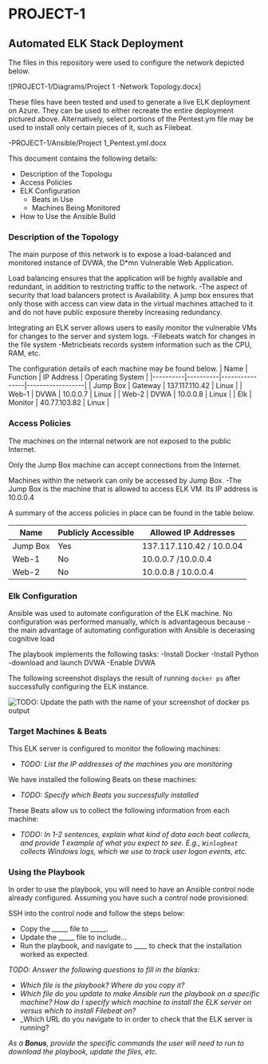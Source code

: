 # PROJECT-1
## Automated ELK Stack Deployment

The files in this repository were used to configure the network depicted below.

![PROJECT-1/Diagrams/Project 1 -Network Topology.docx]

These files have been tested and used to generate a live ELK deployment on Azure. They can be used to either recreate the entire deployment pictured above. Alternatively, select portions of the Pentest.ym file may be used to install only certain pieces of it, such as Filebeat.

  -PROJECT-1/Ansible/Project 1_Pentest.yml.docx

This document contains the following details:
- Description of the Topologu
- Access Policies
- ELK Configuration
  - Beats in Use
  - Machines Being Monitored
- How to Use the Ansible Build


### Description of the Topology

The main purpose of this network is to expose a load-balanced and monitored instance of DVWA, the D*mn Vulnerable Web Application.

Load balancing ensures that the application will be highly available and redundant, in addition to restricting traffic to the network.
-The aspect of security that load balancers protect is Availability. A jump box ensures that only those with access can view data in the virtual machines attached to it and do not have public exposure thereby increasing redundancy.

Integrating an ELK server allows users to easily monitor the vulnerable VMs for changes to the server and system logs.
-Filebeats watch for changes in the file system
-Metricbeats records system information such as the CPU, RAM, etc. 

The configuration details of each machine may be found below.
| Name     | Function | IP Address     | Operating System |
|----------|----------|----------------|------------------|
| Jump Box | Gateway  | 137.117.110.42 | Linux            |
| Web-1    | DVWA     | 10.0.0.7       | Linux            |
| Web-2    | DVWA     | 10.0.0.8       | Linux            |
| Elk      | Monitor  | 40.77.103.82   | Linux            |

### Access Policies

The machines on the internal network are not exposed to the public Internet. 

Only the Jump Box machine can accept connections from the Internet.

Machines within the network can only be accessed by Jump Box.
-The Jump Box is the machine that is allowed to access ELK VM. Its IP address is 10.0.0.4

A summary of the access policies in place can be found in the table below.

| Name     | Publicly Accessible | Allowed IP Addresses       |
|----------|---------------------|----------------------------|
| Jump Box | Yes                 | 137.117.110.42 / 10.0.04   |
| Web-1    | No                  | 10.0.0.7 /10.0.0.4         |
| Web-2    | No                  | 10.0.0.8 / 10.0.0.4        |

### Elk Configuration

Ansible was used to automate configuration of the ELK machine. No configuration was performed manually, which is advantageous because
-the main advantage of automating configuration with Ansible is decerasing cognitive load

The playbook implements the following tasks:
-Install Docker
-Install Python
-download and launch DVWA
-Enable DVWA

The following screenshot displays the result of running `docker ps` after successfully configuring the ELK instance.

![TODO: Update the path with the name of your screenshot of docker ps output](Images/docker_ps_output.png)

### Target Machines & Beats
This ELK server is configured to monitor the following machines:
- _TODO: List the IP addresses of the machines you are monitoring_

We have installed the following Beats on these machines:
- _TODO: Specify which Beats you successfully installed_

These Beats allow us to collect the following information from each machine:
- _TODO: In 1-2 sentences, explain what kind of data each beat collects, and provide 1 example of what you expect to see. E.g., `Winlogbeat` collects Windows logs, which we use to track user logon events, etc._

### Using the Playbook
In order to use the playbook, you will need to have an Ansible control node already configured. Assuming you have such a control node provisioned: 

SSH into the control node and follow the steps below:
- Copy the _____ file to _____.
- Update the _____ file to include...
- Run the playbook, and navigate to ____ to check that the installation worked as expected.

_TODO: Answer the following questions to fill in the blanks:_
- _Which file is the playbook? Where do you copy it?_
- _Which file do you update to make Ansible run the playbook on a specific machine? How do I specify which machine to install the ELK server on versus which to install Filebeat on?_
- _Which URL do you navigate to in order to check that the ELK server is running?

_As a **Bonus**, provide the specific commands the user will need to run to download the playbook, update the files, etc._
